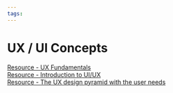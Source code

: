 ```yaml
---
tags:
---
```


# UX / UI Concepts

[Resource - UX Fundamentals](https://careerfoundry.com/en/blog/ux-design/get-your-first-taste-of-ux-design-with-ux-fundamentals/)  
[Resource - Introduction to UI/UX](https://se-education.org/learningresources/contents/uix/uix.html)  
[Resource - The UX design pyramid with the user needs](https://syndicode.com/blog/the-ux-design-pyramid-with-the-user-needs/)

